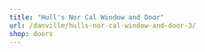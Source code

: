```yaml
---
title: "Hull's Nor Cal Window and Door"
url: /danville/hulls-nor-cal-window-and-door-3/
shop: doors
---
```

